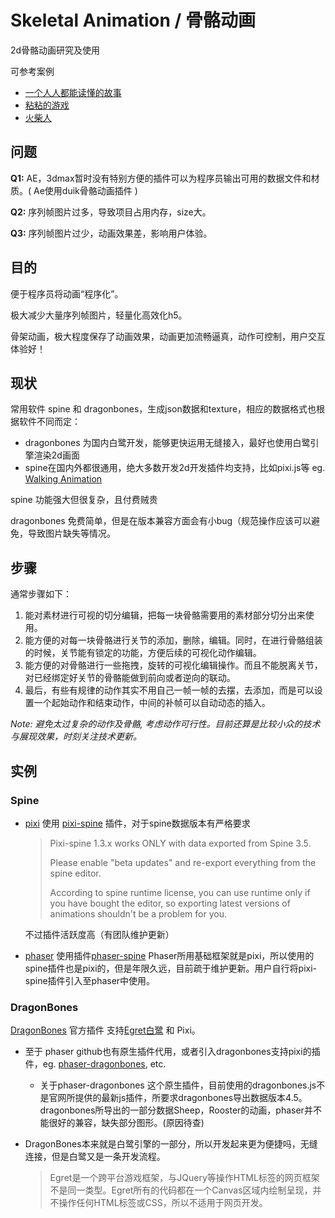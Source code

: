 # Skeletal Animation / 骨骼动画

2d骨骼动画研究及使用

可参考案例

- [一个人人都能读懂的故事](http://youandme.heymeo.net/)
- [粘粘的游戏](http://tgc.qq.com/act/a20161205h5sp/index.html)
- [火柴人](http://alloyteam.github.io/AlloyStick/demo_simple.html)






## 问题

**Q1:** AE，3dmax暂时没有特别方便的插件可以为程序员输出可用的数据文件和材质。( Ae使用duik骨骼动画插件 )

**Q2:** 序列帧图片过多，导致项目占用内存，size大。

**Q3:** 序列帧图片过少，动画效果差，影响用户体验。





## 目的

便于程序员将动画“程序化”。

极大减少大量序列帧图片，轻量化高效化h5。

骨架动画，极大程度保存了动画效果，动画更加流畅逼真，动作可控制，用户交互体验好！





## 现状

常用软件 spine  和  dragonbones，生成json数据和texture，相应的数据格式也根据软件不同而定：

- dragonbones 为国内白鹭开发，能够更快运用无缝接入，最好也使用白鹭引擎渲染2d画面
- spine在国内外都很通用，绝大多数开发2d开发插件均支持，比如pixi.js等 eg. [Walking Animation](http://pixijs.github.io/examples/#/spine/spineboy.js) 

spine 功能强大但很复杂，且付费贼贵

dragonbones  免费简单，但是在版本兼容方面会有小bug（规范操作应该可以避免，导致图片缺失等情况。





## 步骤

通常步骤如下：

1. 能对素材进行可视的切分编辑，把每一块骨骼需要用的素材部分切分出来使用。
2. 能方便的对每一块骨骼进行关节的添加，删除，编辑。同时，在进行骨骼组装的时候，关节能有锁定的功能，方便后续的可视化动作编辑。
3. 能方便的对骨骼进行一些拖拽，旋转的可视化编辑操作。而且不能脱离关节，对已经绑定好关节的骨骼能做到前向或者逆向的联动。
4. 最后，有些有规律的动作其实不用自己一帧一帧的去摆，去添加，而是可以设置一个起始动作和结束动作，中间的补帧可以自动动态的插入。

*Note: 避免太过复杂的动作及骨骼, 考虑动作可行性。目前还算是比较小众的技术与展现效果，时刻关注技术更新。*





## 实例

### Spine

- [pixi](http://www.pixijs.com/) 使用 [pixi-spine](https://github.com/pixijs/pixi-spine) 插件，对于spine数据版本有严格要求

  >Pixi-spine 1.3.x works ONLY with data exported from Spine 3.5.
  >
  >Please enable "beta updates" and re-export everything from the spine editor.
  >
  >According to spine runtime license, you can use runtime only if you have bought the editor, so exporting latest versions of animations shouldn't be a problem for you.

  不过插件活跃度高（有团队维护更新）

- [phaser](http://phaser.io/) 使用插件[phaser-spine](https://github.com/orange-games/phaser-spine)
  Phaser所用基础框架就是pixi，所以使用的spine插件也是pixi的，但是年限久远，目前疏于维护更新。用户自行将pixi-spine插件引入至phaser中使用。


### DragonBones

[DragonBones](https://github.com/DragonBones/DragonBonesJS) 官方插件 支持[Egret白鹭](http://developer.egret.com/cn/) 和 Pixi。

- 至于 phaser github也有原生插件代用，或者引入dragonbones支持pixi的插件，eg. [phaser-dragonbones](https://github.com/raksa/phaser-dragonbones), etc.
  - 关于phaser-dragonbones 这个原生插件，目前使用的dragonbones.js不是官网所提供的最新js插件，所要求dragonbones导出数据版本4.5。
    dragonbones所导出的一部分数据Sheep，Rooster的动画，phaser并不能很好的兼容，缺失部分图形。(原因待查)



- DragonBones本来就是白鹭引擎的一部分，所以开发起来更为便捷吗，无缝连接，但是白鹭又是一条开发流程。

  > Egret是一个跨平台游戏框架，与JQuery等操作HTML标签的网页框架不是同一类型。Egret所有的代码都在一个Canvas区域内绘制呈现，并不操作任何HTML标签或CSS，所以不适用于网页开发。

